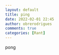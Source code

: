 ```yaml
---
layout: default
title: ping
date: 2022-02-01 22:45
author: obrerodrigues
comments: true
categories: [Rant]
---
```


pong
